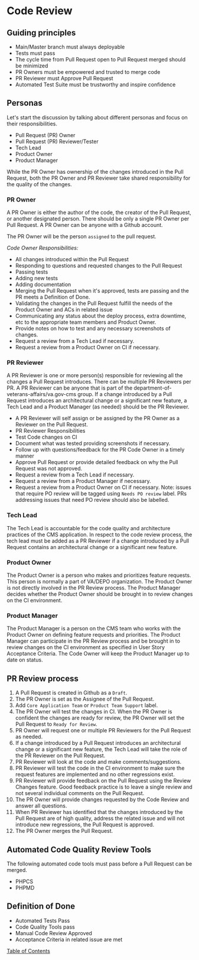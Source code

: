 # Code Review

## Guiding principles

* Main/Master branch must always deployable
* Tests must pass 
* The cycle time from Pull Request open to Pull Request merged should be minimized
* PR Owners must be empowered and trusted to merge code
* PR Reviewer must Approve Pull Request
* Automated Test Suite must be trustworthy and inspire confidence

## Personas

Let's start the discussion by talking about different personas and focus on their responsibilities.

* Pull Request (PR) Owner
* Pull Request (PR) Reviewer/Tester
* Tech Lead
* Product Owner
* Product Manager

While the PR Owner has ownership of the changes introduced in the Pull Request, both the PR Owner and PR Reviewer take shared responsibility for the quality of the changes.

### PR Owner

A PR Owner is either the author of the code, the creator of the Pull Request, or another designated person. There should be only a single PR Owner per Pull Request. A PR Owner can be anyone with a Github account.

The PR Owner will be the person `assigned` to the pull request.

*Code Owner Responsibilities:*

* All changes introduced within the Pull Request
* Responding to questions and requested changes to the Pull Request
* Passing tests
* Adding new tests
* Adding documentation
* Merging the Pull Request when it's approved, tests are passing and the PR meets a Definition of Done.
* Validating the changes in the Pull Request fulfill the needs of the Product Owner and ACs in related issue
* Communicating any status about the deploy process, extra downtime, etc to the appropriate team members and Product Owner.
* Provide notes on how to test and any necessary screenshots of changes.
* Request a review from a Tech Lead if necessary.
* Request a review from a Product Owner on CI if necessary.

### PR Reviewer

A PR Reviewer is one or more person(s) responsible for reviewing all the changes a Pull Request introduces. There can be multiple PR Reviewers per PR. A PR Reviewer can be anyone that is part of the department-of-veterans-affairs/va.gov-cms group. If a change introduced by a Pull Request introduces an architectural change or a significant new feature, a Tech Lead and a Product Manager (as needed) should be the PR Reviewer.

* A PR Reviewer will self assign or be assigned by the PR Owner as a Reviewer on the Pull Request.
* PR Reviewer Responsibilities
* Test Code changes on CI
* Document what was tested providing screenshots if necessary.
* Follow up with questions/feedback for the PR Code Owner in a timely manner
* Approve Pull Request or provide detailed feedback on why the Pull Request was not approved.
* Request a review from a Tech Lead if necessary.
* Request a review from a Product Manager if necessary.
* Request a review from a Product Owner on CI if necessary. Note: issues that require PO review will be tagged using `Needs PO review` label. PRs addressing issues that need PO review should also be labelled.

### Tech Lead

The Tech Lead is accountable for the code quality and architecture practices of the CMS application. In respect to the code review process, the tech lead must be added as a PR Reviewer if a change introduced by a Pull Request contains an architectural change or a significant new feature.

### Product Owner

The Product Owner is a person who makes and prioritizes feature requests. This person is normally a part of VA/DEPO organization. The Product Owner is not directly involved in the PR Review process. The Product Manager decides whether the Product Owner should be brought in to review changes on the CI environment.

### Product Manager

The Product Manager is a person on the CMS team who works with the Product Owner on defining feature requests and priorities. The Product Manager can participate in the PR Review process and be brought in to review changes on the CI environment as specified in User Story Acceptance Criteria. The Code Owner will keep the Product Manager up to date on status.

## PR Review process

1. A Pull Request is created in Github as a `Draft`.
1. The PR Owner is set as the Assignee of the Pull Request.
1. Add `Core Application Team` or `Product Team Support` label.
1. The PR Owner will test the changes in CI. When the PR Owner is confident the changes are ready for review, the PR Owner will set the Pull Request to `Ready for Review`.
1. PR Owner will request one or multiple PR Reviewers for the Pull Request as needed.
1. If a change introduced by a Pull Request introduces an architectural change or a significant new feature, the Tech Lead will take the role of the PR Reviewer on the Pull Request.
1. PR Reviewer will look at the code and make comments/suggestions.
1. PR Reviewer will test the code in the CI environment to make sure the request features are implemented and no other regressions exist.
1. PR Reviewer will provide feedback on the Pull Request using the Review Changes feature. Good feedback practice is to leave a single review and not several individual comments on the Pull Request.
1. The PR Owner will provide changes requested by the Code Review and answer all questions.
1. When PR Reviewer has identified that the changes introduced by the Pull Request are of high quality, address the related issue and will not introduce new regressions, the Pull Request is approved.
1. The PR Owner merges the Pull Request.

## Automated Code Quality Review Tools

The following automated code tools must pass before a Pull Request can be merged.

* PHPCS
* PHPMD

## Definition of Done

* Automated Tests Pass
* Code Quality Tools pass
* Manual Code Review Approved
* Acceptance Criteria in related issue are met


[Table of Contents](../README.md)
